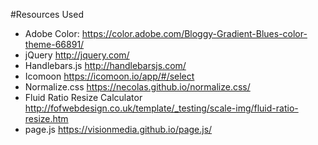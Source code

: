 #Resources Used

 - Adobe Color: https://color.adobe.com/Bloggy-Gradient-Blues-color-theme-66891/  
 - jQuery http://jquery.com/
 - Handlebars.js http://handlebarsjs.com/
 - Icomoon https://icomoon.io/app/#/select
 - Normalize.css https://necolas.github.io/normalize.css/
 - Fluid Ratio Resize Calculator http://fofwebdesign.co.uk/template/_testing/scale-img/fluid-ratio-resize.htm
 - page.js https://visionmedia.github.io/page.js/
